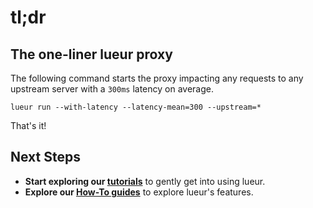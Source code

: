# tl;dr

## The one-liner lueur proxy

The following command starts the proxy impacting any requests to any upstream
server with a `300ms` latency on average.

```console
lueur run --with-latency --latency-mean=300 --upstream=* 
```

That's it!

## Next Steps

* **Start exploring our [tutorials](getting-started.md)** to gently get into using lueur.
* **Explore our [How-To guides](../how-to/proxy/faults/configure-latency.md)** to explore lueur's features.
